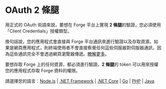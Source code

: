 # OAuth 2 條腿

用正式的 OAuth 術語來說，要想在 Forge 平台上實現 **2 條腿**的驗證，您必須使用「Client Credentials」授權類型。

換句話說，您的應用程式會直接與 Forge 平台通訊來進行驗證以及存取資源。如果是網頁應用程式，則終端使用者不會直接察覺任何這些伺服器對伺服器通訊，因為這些通訊完全不會透過網頁瀏覽器傳遞。[瞭解更多](https://forge.autodesk.com/en/docs/oauth/v2/overview/basics/)。

要想存取 Forge 上的任何資源，都必須進行驗證。**2 條腿**的 token 可以用來授權您的應用程式存取 Forge 資料的權限。

請選擇您的語言：[Node.js](/zh-TW/oauth/2legged/nodejs) | [.NET Framework](/zh-TW/oauth/2legged/net) | [.NET Core](/zh-TW/oauth/2legged/netcore) | [Go](/zh-TW/oauth/2legged/go) | [PHP](/zh-TW/oauth/2legged/php) | [Java](/zh-TW/oauth/2legged/java)

